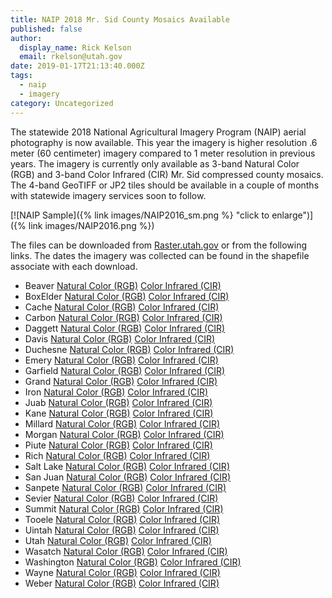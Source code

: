 ```yaml
---
title: NAIP 2018 Mr. Sid County Mosaics Available
published: false
author:
  display_name: Rick Kelson
  email: rkelson@utah.gov
date: 2019-01-17T21:13:40.000Z
tags:
  - naip
  - imagery
category: Uncategorized
---
```


The statewide 2018 National Agricultural Imagery Program (NAIP) aerial photography is now available. This year the imagery is higher resolution .6 meter (60 centimeter) imagery compared to 1 meter resolution in previous years. The imagery is currently only available as 3-band Natural Color (RGB) and 3-band Color Infrared (CIR) Mr. Sid compressed county mosaics. The 4-band GeoTIFF or JP2 tiles should be available in a couple of months with statewide imagery services soon to follow.

[![NAIP Sample]({% link images/NAIP2016_sm.png %} "click to enlarge")]({% link images/NAIP2016.png %})

The files can be downloaded from [Raster.utah.gov](<https://raster.utah.gov/?cat=NAIP%202018%20(60cm)>) or from the following links. The dates the imagery was collected can be found in the shapefile associate with each download.

- Beaver [Natural Color (RGB)](https://storage.googleapis.com/state-of-utah-sgid-downloads/aerial-photography/naip/naip2018/NAIP2018_Beaver_RGB.zip) [Color Infrared (CIR)](https://storage.googleapis.com/state-of-utah-sgid-downloads/aerial-photography/naip/naip2018/color-infrared/NAIP2018_Beaver_CIR.zip)
- BoxElder [Natural Color (RGB)](https://storage.googleapis.com/state-of-utah-sgid-downloads/aerial-photography/naip/naip2018/NAIP2018_BoxElder_RGB.zip) [Color Infrared (CIR)](https://storage.googleapis.com/state-of-utah-sgid-downloads/aerial-photography/naip/naip2018/color-infrared/NAIP2018_BoxElder_CIR.zip)
- Cache [Natural Color (RGB)](https://storage.googleapis.com/state-of-utah-sgid-downloads/aerial-photography/naip/naip2018/NAIP2018_Cache_RGB.zip) [Color Infrared (CIR)](https://storage.googleapis.com/state-of-utah-sgid-downloads/aerial-photography/naip/naip2018/color-infrared/NAIP2018_Cache_CIR.zip)
- Carbon [Natural Color (RGB)](https://storage.googleapis.com/state-of-utah-sgid-downloads/aerial-photography/naip/naip2018/NAIP2018_Carbon_RGB.zip) [Color Infrared (CIR)](https://storage.googleapis.com/state-of-utah-sgid-downloads/aerial-photography/naip/naip2018/color-infrared/NAIP2018_Carbon_CIR.zip)
- Daggett [Natural Color (RGB)](https://storage.googleapis.com/state-of-utah-sgid-downloads/aerial-photography/naip/naip2018/NAIP2018_Daggett_RGB.zip) [Color Infrared (CIR)](https://storage.googleapis.com/state-of-utah-sgid-downloads/aerial-photography/naip/naip2018/color-infrared/NAIP2018_Daggett_CIR.zip)
- Davis [Natural Color (RGB)](https://storage.googleapis.com/state-of-utah-sgid-downloads/aerial-photography/naip/naip2018/NAIP2018_Davis_RGB.zip) [Color Infrared (CIR)](https://storage.googleapis.com/state-of-utah-sgid-downloads/aerial-photography/naip/naip2018/color-infrared/NAIP2018_Davis_CIR.zip)
- Duchesne [Natural Color (RGB)](https://storage.googleapis.com/state-of-utah-sgid-downloads/aerial-photography/naip/naip2018/NAIP2018_Duchesne_RGB.zip) [Color Infrared (CIR)](https://storage.googleapis.com/state-of-utah-sgid-downloads/aerial-photography/naip/naip2018/color-infrared/NAIP2018_Duchesne_CIR.zip)
- Emery [Natural Color (RGB)](https://storage.googleapis.com/state-of-utah-sgid-downloads/aerial-photography/naip/naip2018/NAIP2018_Emery_RGB.zip) [Color Infrared (CIR)](https://storage.googleapis.com/state-of-utah-sgid-downloads/aerial-photography/naip/naip2018/color-infrared/NAIP2018_Emery_CIR.zip)
- Garfield [Natural Color (RGB)](https://storage.googleapis.com/state-of-utah-sgid-downloads/aerial-photography/naip/naip2018/NAIP2018_Garfield_RGB.zip) [Color Infrared (CIR)](https://storage.googleapis.com/state-of-utah-sgid-downloads/aerial-photography/naip/naip2018/color-infrared/NAIP2018_Garfield_CIR.zip)
- Grand [Natural Color (RGB)](https://storage.googleapis.com/state-of-utah-sgid-downloads/aerial-photography/naip/naip2018/NAIP2018_Grand_RGB.zip) [Color Infrared (CIR)](https://storage.googleapis.com/state-of-utah-sgid-downloads/aerial-photography/naip/naip2018/color-infrared/NAIP2018_Grand_CIR.zip)
- Iron [Natural Color (RGB)](https://storage.googleapis.com/state-of-utah-sgid-downloads/aerial-photography/naip/naip2018/NAIP2018_Iron_RGB.zip) [Color Infrared (CIR)](https://storage.googleapis.com/state-of-utah-sgid-downloads/aerial-photography/naip/naip2018/color-infrared/NAIP2018_Iron_CIR.zip)
- Juab [Natural Color (RGB)](https://storage.googleapis.com/state-of-utah-sgid-downloads/aerial-photography/naip/naip2018/NAIP2018_Juab_RGB.zip) [Color Infrared (CIR)](https://storage.googleapis.com/state-of-utah-sgid-downloads/aerial-photography/naip/naip2018/color-infrared/NAIP2018_Juab_CIR.zip)
- Kane [Natural Color (RGB)](https://storage.googleapis.com/state-of-utah-sgid-downloads/aerial-photography/naip/naip2018/NAIP2018_Kane_RGB.zip) [Color Infrared (CIR)](https://storage.googleapis.com/state-of-utah-sgid-downloads/aerial-photography/naip/naip2018/color-infrared/NAIP2018_Kane_CIR.zip)
- Millard [Natural Color (RGB)](https://storage.googleapis.com/state-of-utah-sgid-downloads/aerial-photography/naip/naip2018/NAIP2018_Millard_RGB.zip) [Color Infrared (CIR)](https://storage.googleapis.com/state-of-utah-sgid-downloads/aerial-photography/naip/naip2018/color-infrared/NAIP2018_Millard_CIR.zip)
- Morgan [Natural Color (RGB)](https://storage.googleapis.com/state-of-utah-sgid-downloads/aerial-photography/naip/naip2018/NAIP2018_Morgan_RGB.zip) [Color Infrared (CIR)](https://storage.googleapis.com/state-of-utah-sgid-downloads/aerial-photography/naip/naip2018/color-infrared/NAIP2018_Morgan_CIR.zip)
- Piute [Natural Color (RGB)](https://storage.googleapis.com/state-of-utah-sgid-downloads/aerial-photography/naip/naip2018/NAIP2018_Piute_RGB.zip) [Color Infrared (CIR)](https://storage.googleapis.com/state-of-utah-sgid-downloads/aerial-photography/naip/naip2018/color-infrared/NAIP2018_Piute_CIR.zip)
- Rich [Natural Color (RGB)](https://storage.googleapis.com/state-of-utah-sgid-downloads/aerial-photography/naip/naip2018/NAIP2018_Rich_RGB.zip) [Color Infrared (CIR)](https://storage.googleapis.com/state-of-utah-sgid-downloads/aerial-photography/naip/naip2018/color-infrared/NAIP2018_Rich_CIR.zip)
- Salt Lake [Natural Color (RGB)](https://storage.googleapis.com/state-of-utah-sgid-downloads/aerial-photography/naip/naip2018/NAIP2018_SaltLake_RGB.zip) [Color Infrared (CIR)](https://storage.googleapis.com/state-of-utah-sgid-downloads/aerial-photography/naip/naip2018/color-infrared/NAIP2018_SaltLake_CIR.zip)
- San Juan [Natural Color (RGB)](https://storage.googleapis.com/state-of-utah-sgid-downloads/aerial-photography/naip/naip2018/NAIP2018_SanJuan_RGB.zip) [Color Infrared (CIR)](https://storage.googleapis.com/state-of-utah-sgid-downloads/aerial-photography/naip/naip2018/color-infrared/NAIP2018_SanJuan_CIR.zip)
- Sanpete [Natural Color (RGB)](https://storage.googleapis.com/state-of-utah-sgid-downloads/aerial-photography/naip/naip2018/NAIP2018_Sanpete_RGB.zip) [Color Infrared (CIR)](https://storage.googleapis.com/state-of-utah-sgid-downloads/aerial-photography/naip/naip2018/color-infrared/NAIP2018_Sanpete_CIR.zip)
- Sevier [Natural Color (RGB)](https://storage.googleapis.com/state-of-utah-sgid-downloads/aerial-photography/naip/naip2018/NAIP2018_Sevier_RGB.zip) [Color Infrared (CIR)](https://storage.googleapis.com/state-of-utah-sgid-downloads/aerial-photography/naip/naip2018/color-infrared/NAIP2018_Sevier_CIR.zip)
- Summit [Natural Color (RGB)](https://storage.googleapis.com/state-of-utah-sgid-downloads/aerial-photography/naip/naip2018/NAIP2018_Summit_RGB.zip) [Color Infrared (CIR)](https://storage.googleapis.com/state-of-utah-sgid-downloads/aerial-photography/naip/naip2018/color-infrared/NAIP2018_Summit_CIR.zip)
- Tooele [Natural Color (RGB)](https://storage.googleapis.com/state-of-utah-sgid-downloads/aerial-photography/naip/naip2018/NAIP2018_Tooele_RGB.zip) [Color Infrared (CIR)](https://storage.googleapis.com/state-of-utah-sgid-downloads/aerial-photography/naip/naip2018/color-infrared/NAIP2018_Tooele_CIR.zip)
- Uintah [Natural Color (RGB)](https://storage.googleapis.com/state-of-utah-sgid-downloads/aerial-photography/naip/naip2018/NAIP2018_Uintah_RGB.zip) [Color Infrared (CIR)](https://storage.googleapis.com/state-of-utah-sgid-downloads/aerial-photography/naip/naip2018/color-infrared/NAIP2018_Uintah_CIR.zip)
- Utah [Natural Color (RGB)](https://storage.googleapis.com/state-of-utah-sgid-downloads/aerial-photography/naip/naip2018/NAIP2018_Utah_RGB.zip) [Color Infrared (CIR)](https://storage.googleapis.com/state-of-utah-sgid-downloads/aerial-photography/naip/naip2018/color-infrared/NAIP2018_Utah_CIR.zip)
- Wasatch [Natural Color (RGB)](https://storage.googleapis.com/state-of-utah-sgid-downloads/aerial-photography/naip/naip2018/NAIP2018_Wasatch_RGB.zip) [Color Infrared (CIR)](https://storage.googleapis.com/state-of-utah-sgid-downloads/aerial-photography/naip/naip2018/color-infrared/NAIP2018_Wasatch_CIR.zip)
- Washington [Natural Color (RGB)](https://storage.googleapis.com/state-of-utah-sgid-downloads/aerial-photography/naip/naip2018/NAIP2018_Washington_RGB.zip) [Color Infrared (CIR)](https://storage.googleapis.com/state-of-utah-sgid-downloads/aerial-photography/naip/naip2018/color-infrared/NAIP2018_Washington_CIR.zip)
- Wayne [Natural Color (RGB)](https://storage.googleapis.com/state-of-utah-sgid-downloads/aerial-photography/naip/naip2018/NAIP2018_Wayne_RGB.zip) [Color Infrared (CIR)](https://storage.googleapis.com/state-of-utah-sgid-downloads/aerial-photography/naip/naip2018/color-infrared/NAIP2018_Wayne_CIR.zip)
- Weber [Natural Color (RGB)](https://storage.googleapis.com/state-of-utah-sgid-downloads/aerial-photography/naip/naip2018/NAIP2018_Weber_RGB.zip) [Color Infrared (CIR)](https://storage.googleapis.com/state-of-utah-sgid-downloads/aerial-photography/naip/naip2018/color-infrared/NAIP2018_Weber_CIR.zip)

